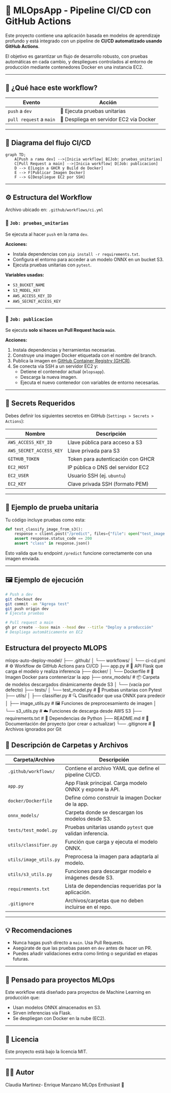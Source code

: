 
# 🤖 MLOpsApp - Pipeline CI/CD con GitHub Actions

Este proyecto contiene una aplicación basada en modelos de aprendizaje profundo y está integrado con un pipeline de **CI/CD automatizado usando GitHub Actions**.

El objetivo es garantizar un flujo de desarrollo robusto, con pruebas automáticas en cada cambio, y despliegues controlados al entorno de producción mediante contenedores Docker en una instancia EC2.

---

## 📌 ¿Qué hace este workflow?

| Evento                  | Acción                                                    |
|--------------------------|-----------------------------------------------------------|
| `push` a `dev`           | 🧪 Ejecuta pruebas unitarias                              |
| `pull request` a `main`  | 🐳 Despliega en servidor EC2 vía Docker                  |

---

## 🧭 Diagrama del flujo CI/CD

```mermaid
graph TD;
    A[Push a rama dev] -->|Inicia workflow| B[Job: pruebas_unitarias]
    C[Pull Request a main] -->|Inicia workflow| D[Job: publicacion]
    D --> E[Login a GHCR y Build de Docker]
    E --> F[Publicar Imagen Docker]
    F --> G[Despliegue EC2 por SSH]
```

---

## ⚙️ Estructura del Workflow

Archivo ubicado en: `.github/workflows/ci.yml`

### 🧪 `Job: pruebas_unitarias`
Se ejecuta al hacer `push` en la rama `dev`.

**Acciones:**
- Instala dependencias con `pip install -r requirements.txt`.
- Configura el entorno para acceder a un modelo ONNX en un bucket S3.
- Ejecuta pruebas unitarias con `pytest`.

**Variables usadas:**
- `S3_BUCKET_NAME`
- `S3_MODEL_KEY`
- `AWS_ACCESS_KEY_ID`
- `AWS_SECRET_ACCESS_KEY`

---

### 🐳 `Job: publicacion`
Se ejecuta **solo si haces un Pull Request hacia `main`**.

**Acciones:**
1. Instala dependencias y herramientas necesarias.
2. Construye una imagen Docker etiquetada con el nombre del branch.
3. Publica la imagen en [GitHub Container Registry (GHCR)](https://ghcr.io/).
4. Se conecta vía SSH a un servidor EC2 y:
   - Detiene el contenedor actual (`mlopsapp`).
   - Descarga la nueva imagen.
   - Ejecuta el nuevo contenedor con variables de entorno necesarias.

---

## 🔐 Secrets Requeridos

Debes definir los siguientes secretos en GitHub (`Settings > Secrets > Actions`):

| Nombre                    | Descripción                        |
|---------------------------|------------------------------------|
| `AWS_ACCESS_KEY_ID`       | Llave pública para acceso a S3     |
| `AWS_SECRET_ACCESS_KEY`   | Llave privada para S3              |
| `GITHUB_TOKEN`            | Token para autenticación con GHCR  |
| `EC2_HOST`                | IP pública o DNS del servidor EC2  |
| `EC2_USER`                | Usuario SSH (ej. `ubuntu`)         |
| `EC2_KEY`                 | Clave privada SSH (formato PEM)    |

---

## 🧪 Ejemplo de prueba unitaria

Tu código incluye pruebas como esta:

```python
def test_classify_image_from_s3():
    response = client.post("/predict", files={"file": open("test_image.jpg", "rb")})
    assert response.status_code == 200
    assert "class" in response.json()
```

Esto valida que tu endpoint `/predict` funcione correctamente con una imagen enviada.

---

## 🖼️ Ejemplo de ejecución

```bash
# Push a dev
git checkout dev
git commit -am "Agrega test"
git push origin dev
# Ejecuta pruebas

# Pull request a main
gh pr create --base main --head dev --title "Deploy a producción"
# Despliega automáticamente en EC2
```
## Estructura del proyecto MLOPS

mlops-auto-deploy-model/
├── .github/
│   └── workflows/
│       └── ci-cd.yml                # ⚙️ Workflow de GitHub Actions para CI/CD
├── app.py                           # 🧠 API Flask que carga el modelo y realiza inferencia
├── docker/
│   └── Dockerfile                   # 🐳 Imagen Docker para contenerizar la app
├── onnx_models/                     # 📦 Carpeta de modelos descargados dinámicamente desde S3
│   └── (vacía por defecto)
├── tests/
│   └── test_model.py                # 🧪 Pruebas unitarias con Pytest
├── utils/
│   ├── classifier.py                # 🔍 Clasificador que usa ONNX para predecir
│   ├── image_utils.py               # 🖼️ Funciones de preprocesamiento de imagen
│   └── s3_utils.py                  # ☁️ Funciones de descarga desde AWS S3
├── requirements.txt                 # 📜 Dependencias de Python
├── README.md                        # 📖 Documentación del proyecto (por crear o actualizar)
└── .gitignore                       # 🚫 Archivos ignorados por Git

 
## 📝 Descripción de Carpetas y Archivos

| Carpeta/Archivo        | Descripción                                               |
| ---------------------- | --------------------------------------------------------- |
| `.github/workflows/`   | Contiene el archivo YAML que define el pipeline CI/CD.    |
| `app.py`               | App Flask principal. Carga modelo ONNX y expone la API.   |
| `docker/Dockerfile`    | Define cómo construir la imagen Docker de la app.         |
| `onnx_models/`         | Carpeta donde se descargan los modelos desde S3.          |
| `tests/test_model.py`  | Pruebas unitarias usando `pytest` que validan inferencia. |
| `utils/classifier.py`  | Función que carga y ejecuta el modelo ONNX.               |
| `utils/image_utils.py` | Preprocesa la imagen para adaptarla al modelo.            |
| `utils/s3_utils.py`    | Funciones para descargar modelo e imágenes desde S3.      |
| `requirements.txt`     | Lista de dependencias requeridas por la aplicación.       |
| `.gitignore`           | Archivos/carpetas que no deben incluirse en el repo.      |


---

## 💡 Recomendaciones

- Nunca hagas push directo a `main`. Usa Pull Requests.
- Asegúrate de que las pruebas pasen en `dev` antes de hacer un PR.
- Puedes añadir validaciones extra como linting o seguridad en etapas futuras.

---

## 🧠 Pensado para proyectos MLOps

Este workflow está diseñado para proyectos de Machine Learning en producción que:
- Usan modelos ONNX almacenados en S3.
- Sirven inferencias vía Flask.
- Se despliegan con Docker en la nube (EC2).

---

## 📄 Licencia

Este proyecto está bajo la licencia MIT.

---

## 👩‍💻 Autor

Claudia Martinez- Enrique Manzano MLOps Enthusiast 🚀
